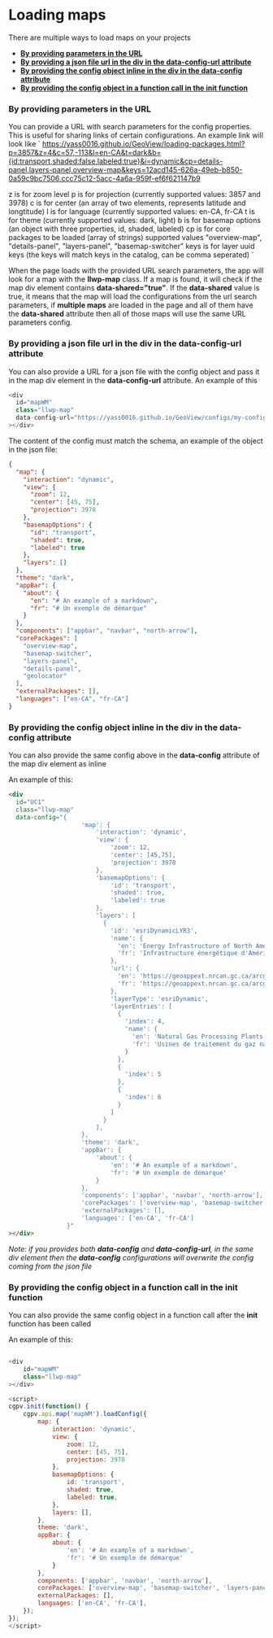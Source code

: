 # Loading maps

There are multiple ways to load maps on your projects

- [**By providing parameters in the URL**](#by-providing-parameters-in-the-url)
- [**By providing a json file url in the div in the data-config-url attribute**](#by-providing-a-json-file-url-in-the-div-in-the-data-config-url-attribute)
- [**By providing the config object inline in the div in the data-config attribute**](#by-providing-the-config-object-inline-in-the-div-in-the-data-config-attribute)
- [**By providing the config object in a function call in the init function**](#by-providing-the-config-object-in-a-function-call-in-the-init-function)

### By providing parameters in the URL

You can provide a URL with search parameters for the config properties. This is useful for sharing links of certain configurations. An example link will look like
`
https://yass0016.github.io/GeoView/loading-packages.html?p=3857&z=4&c=57,-113&l=en-CA&t=dark&b={id:transport,shaded:false,labeled:true}&i=dynamic&cp=details-panel,layers-panel,overview-map&keys=12acd145-626a-49eb-b850-0a59c9bc7506,ccc75c12-5acc-4a6a-959f-ef6f621147b9

z is for zoom level
p is for projection (currently supported values: 3857 and 3978)
c is for center (an array of two elements, represents latitude and longtitude)
l is for language (currently supported values: en-CA, fr-CA
t is for theme (currently supported values: dark, light)
b is for basemap options (an object with three properties, id, shaded, labeled)
cp is for core packages to be loaded (array of strings) supported values "overview-map", "details-panel", "layers-panel", "basemap-switcher"
keys is for layer uuid keys (the keys will match keys in the catalog, can be comma seperated)
`

When the page loads with the provided URL search parameters, the app will look for a map with the **llwp-map** class. If a map is found, it will check if the map div element contains **data-shared="true"**. If the **data-shared** value is true, it means that the map will load the configurations from the url search parameters, if **multiple maps** are loaded in the page and all of them have the **data-shared** attribute then all of those maps will use the same URL parameters config.

### By providing a json file url in the div in the data-config-url attribute

You can also provide a URL for a json file with the config object and pass it in the map div element in the **data-config-url** attribute. An example of this

```js
<div
  id="mapWM"
  class="llwp-map"
  data-config-url="https://yass0016.github.io/GeoView/configs/my-config.json"
></div>
```

The content of the config must match the schema, an example of the object in the json file:

```json
{
  "map": {
    "interaction": "dynamic",
    "view": {
      "zoom": 12,
      "center": [45, 75],
      "projection": 3978
    },
    "basemapOptions": {
      "id": "transport",
      "shaded": true,
      "labeled": true
    },
    "layers": []
  },
  "theme": "dark",
  "appBar": {
    "about": {
      "en": "# An example of a markdown",
      "fr": "# Un exemple de démarque"
    }
  },
  "components": ["appbar", "navbar", "north-arrow"],
  "corePackages": [
    "overview-map",
    "basemap-switcher",
    "layers-panel",
    "details-panel",
    "geolocator"
  ],
  "externalPackages": [],
  "languages": ["en-CA", "fr-CA"]
}
```

### By providing the config object inline in the div in the data-config attribute

You can also provide the same config above in the **data-config** attribute of the map div element as inline

An example of this:

```html
<div
  id="UC1"
  class="llwp-map"
  data-config="{
                    'map': {
                        'interaction': 'dynamic',
                        'view': {
                            'zoom': 12,
                            'center': [45,75],
                            'projection': 3978
                        },
                        'basemapOptions': {
                            'id': 'transport',
                            'shaded': true,
                            'labeled': true
                        },
                        'layers': [
                          {
                            'id': 'esriDynamicLYR3',
                            'name': {
                              'en': 'Energy Infrastructure of North America',
                              'fr': 'Infrastructure énergétique d'Amérique du Nord'
                            },
                            'url': {
                              'en': 'https://geoappext.nrcan.gc.ca/arcgis/rest/services/NACEI/energy_infrastructure_of_north_america_en/MapServer',
                              'fr': 'https://geoappext.nrcan.gc.ca/arcgis/rest/services/NACEI/energy_infrastructure_of_north_america_fr/MapServer'
                            },
                            'layerType': 'esriDynamic',
                            'layerEntries': [
                              {
                                'index': 4,
                                'name': {
                                  'en': 'Natural Gas Processing Plants - config',
                                  'fr': 'Usines de traitement du gaz naturel - config'
                                }
                              },
                              {
                                'index': 5
                              },
                              {
                                'index': 6
                              }
                            ]
                          }
                        ],
                    },
                    'theme': 'dark',
                    'appBar': {
                        'about': {
                            'en': '# An example of a markdown',
                            'fr': '# Un exemple de démarque'
                        }
                    },
                    'components': ['appbar', 'navbar', 'north-arrow'],
                    'corePackages': ['overview-map', 'basemap-switcher', 'layers-panel', 'details-panel', 'geolocator'],
                    'externalPackages': [],
                    'languages': ['en-CA', 'fr-CA']                                    
                }"
></div>
```

_Note: if you provides both **data-config** and **data-config-url**, in the same div element then the **data-config** configurations will overwrite the config coming from the json file_

### By providing the config object in a function call in the init function

You can also provide the same config object in a function call after the **init** function has been called

An example of this:

```js

<div
    id="mapWM"
    class="llwp-map"
></div>

<script>
cgpv.init(function() {
    cgpv.api.map('mapWM').loadConfig({
        map: {
            interaction: 'dynamic',
            view: {
                zoom: 12,
                center: [45, 75],
                projection: 3978
            },
            basemapOptions: {
                id: 'transport',
                shaded: true,
                labeled: true,
            },
            layers: [],
        },
        theme: 'dark',
        appBar: {
            about: {
                'en': '# An example of a markdown',
                'fr': '# Un exemple de démarque'
            }
        },
        components: ['appbar', 'navbar', 'north-arrow'],
        corePackages: ['overview-map', 'basemap-switcher', 'layers-panel', 'details-panel', 'geolocator'],
        externalPackages: [],
        languages: ['en-CA', 'fr-CA'],
    });
});
</script>

```
